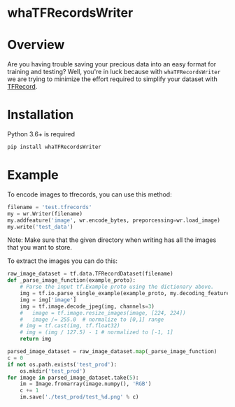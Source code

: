 # whaTFRecordsWriter

# Overview

Are you having trouble saving your precious data into an easy format for training and testing? Well, you're in luck because with `whaTFRecordsWriter` we are trying to minimize the effort required to simplify your dataset with [TFRecord]('https://www.tensorflow.org/tutorials/load_data/tfrecord'). 

# Installation

Python 3.6+ is required

```Python
pip install whaTFRecordsWriter
```

# Example

To encode images to tfrecords, you can use this method:

```python
filename = 'test.tfrecords'
my = wr.Writer(filename)
my.addfeature('image', wr.encode_bytes, preporcessing=wr.load_image)
my.write('test_data')
```

Note: Make sure that the given directory when writing has all the images that you want to store.

To extract the images you can do this:

```python
raw_image_dataset = tf.data.TFRecordDataset(filename)
def _parse_image_function(example_proto):
    # Parse the input tf.Example proto using the dictionary above.
    img = tf.io.parse_single_example(example_proto, my.decoding_features)
    img = img['image']
    img = tf.image.decode_jpeg(img, channels=3)
    #   image = tf.image.resize_images(image, [224, 224])
    #   image /= 255.0  # normalize to [0,1] range
    # img = tf.cast(img, tf.float32)
    # img = (img / 127.5) - 1 # normalized to [-1, 1]
    return img

parsed_image_dataset = raw_image_dataset.map(_parse_image_function)
c = 0
if not os.path.exists('test_prod'):
    os.mkdir('test_prod')
for image in parsed_image_dataset.take(5):
    im = Image.fromarray(image.numpy(), 'RGB')
    c += 1
    im.save('./test_prod/test_%d.png' % c)
```